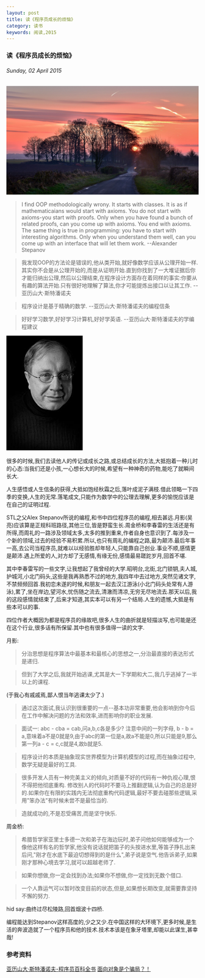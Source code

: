 ```yaml
---
layout: post
title: 读《程序员成长的烦恼》
category: 读书
keywords: 阅读,2015
---
```


### 读《程序员成长的烦恼》

###### Sunday, 02 April 2015

![林中小路](/../../assets/img/tech/2015/way.jpg)

> I find OOP methodologically wrony. It starts with classes. It is as if mathematicaians would start with axioms. You do not start with axioms-you start with proofs. Only when you have found a bunch of related proofs, can you come up with axioms. You end with axioms. The same thing is true in programming: you have to start with interesting algorithms. Only when you understand them well, can you come up with an interface that will let them work.
--Alexander Stepanov

> 我发现OOP的方法论是错误的,他从类开始,就好像数学应该从公理开始一样.其实你不会是从公理开始的,而是从证明开始.直到你找到了一大堆证据后你才能归纳出公理,然后以公理结束,在程序设计方面存在着同样的事实:你要从有趣的算法开始.只有很好地理解了算法,你才可能提炼出接口以让其工作.
--亚历山大·斯特潘诺夫

> 程序设计是基于精确的数学.
--亚历山大·斯特潘诺夫的编程信条

> 好好学习数学,好好学习计算机,好好学英语.
--亚历山大·斯特潘诺夫的学编程建议

![Alexander Stepanov](/../../assets/img/tech/2015/Stepanov.jpg)

很多的时候,我们去读他人的传记或成长之路,或总结成长的方法,大抵抱着一种儿时的心态:当我们还是小孩,一心想长大的时候,希望有一种神奇的药物,能吃了就瞬间长大.

人生感悟或人生信条的获得,大抵如饱经秋霜之后,落叶成泥子满枝.借此领略一下四季的变换,人生的无常.落笔成文,只能作为数学中的公理去理解,更多的愉悦应该是在自己的证明过程.

STL之父Alex Stepanov所说的编程,和书中四位程序员的编程,相去甚远.月影(吴亮)应该算是正规科班路径,其他三位,皆是野蛮生长.周金桥和李春雷的生活还是有所得,而周礼的一路涉及领域太多,太多的推到重来,作者自身也意识到了.每涉及一个新的领域,过去的经验不易积累.所以,也只有周礼的编程之路,最为颠沛.最后年事一高,去公司当程序员,就难以以经验胜却年轻人,只能靠自己创业.事业不顺,感情更是颠沛.遇上所爱的人,对方却了无感情,有缘无份,感情最易蹉跎岁月,回首不堪.

其中李春雷写的一些文字,让我想起了我曾经的大学.昭明台,北街,北门锁钥,夫人城,护城河,小北门码头,这些是我再熟悉不过的地方,我四年中去过地方,突然见诸文字,不禁频频回首.我初恋未遂的时候,和朋友一起去汉江游泳(小北门码头处常有人游泳),累了,坐在岸边,望河水,忧伤随之流去,清澈而清凉,无穷无尽地流去.那天以后,我的这段感情就结束了,后来才知道,其实本可以有另一个结局.人生的遗憾,大抵是有些本可以的事.

四位作者大概因为都是程序员的缘故吧,很多人生的曲折就是轻描淡写,也可能是还在这个行业,很多话有所保留.其中也有很多值得一读的文字.

月影:

> 分治思想是程序算法中最基本和最核心的思想之一,分治最直接的表达形式是递归.

> 但到了大学之后,我就开始逃课,尤其是大一下学期和大二,我几乎逃掉了一半以上的课程.

(于我心有戚戚焉,鄙人恨当年逃课太少了.)

> 通过这次面试,我认识到很重要的一点--基本功非常重要,他会影响到你今后在工作中解决问题的方法和效率,进而影响你的职业发展.

> 面试一: abc - cba = cab,问a,b,c各是多少?
注意中间的一列字母, b - b = a,意味着a不是0就是9,由于abc的第一位是a,故a不能是0,所以只能是9,那么第一列a - c = c,c就是4,故b就是5.

> 程序设计的本质是抽象现实世界模型为计算机模型的过程,而在抽象过程中,数学无疑是最好的工具.

> 很多开发人员有一种完美主义的倾向,对质量不好的代码有一种仇视心理,恨不得把他彻底重构.
修改别人的代码时不要马上推翻逻辑,认为自己的总是好的.如果你在有限的实践内无法彻底重构代码逻辑,最好不要去碰那些逻辑,采用"笨办法"有时候未尝不是最恰当的.

> 造就成功的,不是忍受痛苦,而是坚守快乐.

周金桥:

> 希腊哲学家亚里士多德一次和弟子在海边玩时,弟子问他如何能够成为一个像他这样有名的哲学家,他没有说话就把笛子的头按进水里,等笛子挣扎出来后问,"刚才在水底下最迫切想得到的是什么",弟子说是空气.他告诉弟子,如果刚才那种心境去学习,就可以超越老师了.

> 如果你想做,你一定会找到办法;如果你不想做,你一定找到无数个借口.

> 一个人靠运气可以暂时改变目前的状态,但是,如果想长期改变,就需要靠坚持不懈的努力.

hid say:曲终过尽松陵路,回首烟波十四桥.

编程能达到Stepanov这样高度的,少之又少.在中国这样的大环境下,更多时候,是生活的奔波造就了一个程序员和他的技术.技术本该是在象牙塔里,却能以此谋生,甚幸哉!

### 参考资料
[亚历山大·斯特潘诺夫-程序员百科全书](http://www.techcn.com.cn/index.php?doc-view-131345.html)
[面向对象是个骗局？！](http://coolshell.cn/articles/3036.html)

